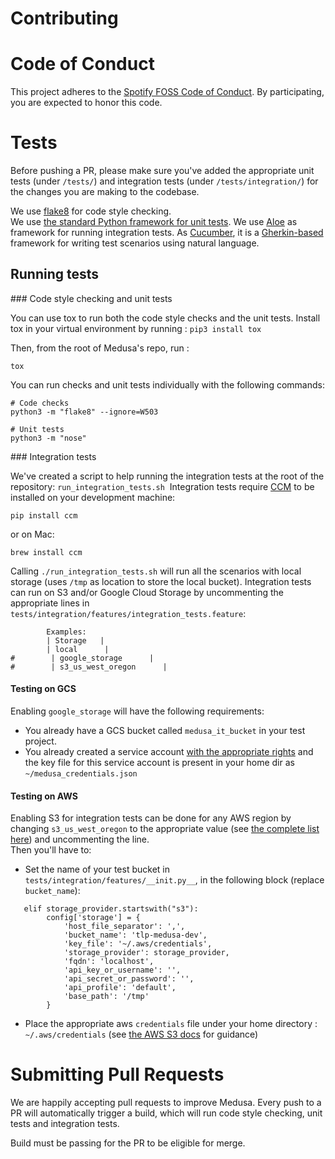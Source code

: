 Contributing
============

# Code of Conduct

This project adheres to the [Spotify FOSS Code of Conduct][code-of-conduct]. By participating, you are expected to honor this code.

[code-of-conduct]: https://github.com/spotify/medusa/blob/master/CODE_OF_CONDUCT.md

# Tests

Before pushing a PR, please make sure you've added the appropriate unit tests (under `/tests/`) and integration tests (under `/tests/integration/`) for the changes you are making to the codebase.

We use [flake8](http://flake8.pycqa.org/en/latest/) for code style checking.  
We use [the standard Python framework for unit tests](https://docs.python.org/3.6/library/unittest.html). 
We use [Aloe](https://aloe.readthedocs.io/en/latest/) as framework for running integration tests. As [Cucumber](https://cucumber.io/), it is a [Gherkin-based](https://cucumber.io/docs/gherkin/reference/) framework for writing test scenarios using natural language.

## Running tests

### Code style checking and unit tests

You can use tox to run both the code style checks and the unit tests.
Install tox in your virtual environment by running : `pip3 install tox`

Then, from the root of Medusa's repo, run : 

```
tox
```

You can run checks and unit tests individually with the following commands:

```
# Code checks
python3 -m "flake8" --ignore=W503

# Unit tests
python3 -m "nose"
```

### Integration tests

We've created a script to help running the integration tests at the root of the repository: `run_integration_tests.sh` 
Integration tests require [CCM](https://github.com/riptano/ccm) to be installed on your development machine:

```
pip install ccm
```

or on Mac:

```
brew install ccm
```

Calling `./run_integration_tests.sh` will run all the scenarios with local storage (uses `/tmp` as location to store the local bucket). 
Integration tests can run on S3 and/or Google Cloud Storage by uncommenting the appropriate lines in `tests/integration/features/integration_tests.feature`:

```
        Examples:
        | Storage   |
        | local      |
#        | google_storage      |
#        | s3_us_west_oregon      |
```

#### Testing on GCS

Enabling `google_storage` will have the following requirements:

* You already have a GCS bucket called `medusa_it_bucket` in your test project.
* You already created a service account [with the appropriate rights](docs/gcs_setup.md) and the key file for this service account is present in your home dir as `~/medusa_credentials.json`

#### Testing on AWS

Enabling S3 for integration tests can be done for any AWS region by changing `s3_us_west_oregon` to the appropriate value (see [the complete list here](https://github.com/apache/libcloud/blob/trunk/libcloud/storage/types.py#L87-L105)) and uncommenting the line.  
Then you'll have to:

* Set the name of your test bucket in `tests/integration/features/__init.py__`, in the following block (replace `bucket_name`): 

```
   elif storage_provider.startswith("s3"):
        config['storage'] = {
            'host_file_separator': ',',
            'bucket_name': 'tlp-medusa-dev',
            'key_file': '~/.aws/credentials',
            'storage_provider': storage_provider,
            'fqdn': 'localhost',
            'api_key_or_username': '',
            'api_secret_or_password': '',
            'api_profile': 'default',
            'base_path': '/tmp'
        }
```        
* Place the appropriate aws `credentials` file under your home directory : `~/.aws/credentials` (see [the AWS S3 docs](docs/aws_s3_setup.md) for guidance)

# Submitting Pull Requests

We are happily accepting pull requests to improve Medusa.
Every push to a PR will automatically trigger a build, which will run code style checking, unit tests and integration tests.

Build must be passing for the PR to be eligible for merge.
